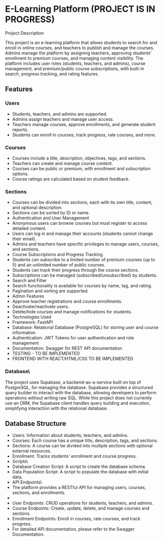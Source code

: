 

# E-Learning Platform (PROJECT IS IN PROGRESS)
Project Description

This project is an e-learning platform that allows students to search for and enroll in online courses, and teachers to publish and manage the courses. Admins manage the platform by assigning teachers, approving students' enrollment to premium courses, and managing content visibility. The platform includes user roles (students, teachers, and admins), course management, and premium/public course subscriptions, with built-in search, progress tracking, and rating features.

## Features
### Users
- Students, teachers, and admins are supported. 
- Admins assign teachers and manage user access.
- Teachers manage courses, approve enrollments, and generate student reports.
- Students can enroll in courses, track progress, rate courses, and more.

### Courses
- Courses include a title, description, objectives, tags, and sections.
- Teachers can create and manage course content.
- Courses can be public or premium, with enrollment and subscription options.
- Course ratings are calculated based on student feedback.

### Sections
- Courses can be divided into sections, each with its own title, content, and optional description.
- Sections can be sorted by ID or name.
- Authentication and User Management
- Anonymous users can browse courses but must register to access detailed content.
- Users can log in and manage their accounts (students cannot change their email).
- Admins and teachers have specific privileges to manage users, courses, and sections.
- Course Subscriptions and Progress Tracking
- Students can subscribe to a limited number of premium courses (up to 5) and an unlimited number of public courses.
- Students can track their progress through the course sections.
- Subscriptions can be managed (subscribed/unsubscribed) by students.
- Search and Filter
- Search functionality is available for courses by name, tag, and rating.
- Pagination and sorting are supported.
- Admin Features
- Approve teacher registrations and course enrollments.
- Deactivate/reactivate users.
- Delete/hide courses and manage notifications for students.
- Technologies Used
- Framework: FastAPI
- Database: Relational Database (PostgreSQL) for storing user and course information
- Authentication: JWT Tokens for user authentication and role management
- Documentation: Swagger for REST API documentation
- TESTING - TO BE IMPLEMENTED
- FRONTEND WITH REACT/HTML/CSS TO BE IMPLEMENTED

### Database\
The project uses Supabase, a backend-as-a-service built on top of PostgreSQL, for managing the database. Supabase provides a structured query builder to interact with the database, allowing developers to perform operations without writing raw SQL. While this project does not currently use an ORM, the Supabase client handles query building and execution, simplifying interaction with the relational database.

## Database Structure
- Users: Information about students, teachers, and admins.
- Courses: Each course has a unique title, description, tags, and sections.
- Sections: A course can be divided into multiple sections with optional external resources.
- Enrollment: Tracks students' enrollment and course progress.
- Scripts\
- Database Creation Script: A script to create the database schema.
- Data Population Script: A script to populate the database with initial data.
- API Endpoints\
- The platform provides a RESTful API for managing users, courses, sections, and enrollments.
- 
- User Endpoints: CRUD operations for students, teachers, and admins.
- Course Endpoints: Create, update, delete, and manage courses and sections.
- Enrollment Endpoints: Enroll in courses, rate courses, and track progress.
- For detailed API documentation, please refer to the Swagger Documentation.